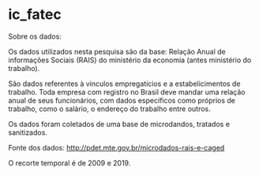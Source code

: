 # ic_fatec

Sobre os dados:

Os dados utilizados nesta pesquisa são da base: Relação Anual de informações Sociais (RAIS)
do ministério da economia (antes ministério do trabalho).

São dados referentes à vinculos empregatícios e a estabelicimentos de trabalho. Toda empresa
com registro no Brasil deve mandar uma relação anual de seus funcionários, com dados específicos como
próprios de trabalho, como o salário, o endereço do trabalho entre outros.

Os dados foram coletados de uma base de microdandos, tratados e sanitizados.

Fonte dos dados: http://pdet.mte.gov.br/microdados-rais-e-caged

O recorte temporal é de 2009 e 2019.
